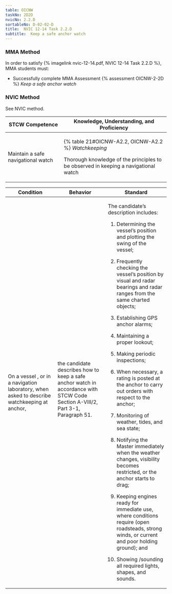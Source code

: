 ```yaml
---
table: OICNW
taskNo: 2D2D
nvicNo: 2.2.D 
sortableNo: D-02-02-D
title:  NVIC 12-14 Task 2.2.D
subtitle:  Keep a safe anchor watch
---
```



### MMA Method

In order to satisfy  {% imagelink nvic-12-14.pdf, NVIC 12-14 Task 2.2.D %}, MMA students must:

* Successfully complete MMA Assessment {% assessment OICNW-2-2D %} *Keep a safe anchor watch*


### NVIC Method

<a onclick="togglevisibility('nvic_methods')" >See NVIC method.</a>

<div id='nvic_methods' class='hide'>

<table>
<thead>
<tr>
<th class='forty'> STCW Competence </th>
<th class='sixty'> Knowledge, Understanding, and Proficiency </th>
</tr>
</thead>




<tbody>
<tr><td markdown='1'>

Maintain a safe navigational watch

</td><td markdown='1'>

{% table 21#OICNW-A2.2, OICNW-A2.2 %} *Watchkeeping*

Thorough knowledge of the principles to be observed in keeping a navigational watch

</td></tr>


</tbody>
</table>


<table>
<thead>
<tr><th class='twenty'>  Condition </th><th class='twenty'> Behavior </th><th  class='sixty'>Standard </th></tr>
</thead>
<tbody >



<tr><td markdown='1'>

On a vessel , or in a navigation laboratory, when asked to describe watchkeeping at anchor,

</td><td markdown='1'>

the candidate describes how to keep a safe anchor watch in accordance with STCW Code Section A-VIII/2, Part 3-1, Paragraph 51.

<br>

<div class="tooltip" markdown='1'>



</div>


</td><td markdown='1'>

The candidate’s description includes:

1. Determining the vessel’s position and plotting the swing of the vessel;

2. Frequently checking the vessel’s position by visual and radar bearings and radar ranges from the same charted objects;

3. Establishing GPS anchor alarms;

4. Maintaining a proper lookout;

5. Making periodic inspections;

6. When necessary, a rating is posted at the anchor to carry out orders with respect to the anchor;

7. Monitoring of weather, tides, and sea state;

8. Notifying the Master immediately when the weather changes, visibility becomes restricted, or the anchor starts to drag;

9. Keeping engines ready for immediate use, where conditions require (open roadsteads, strong winds, or current and poor holding ground); and

10. Showing /sounding all required lights, shapes, and sounds.

</td></tr>
</tbody>
</table>
</div>
